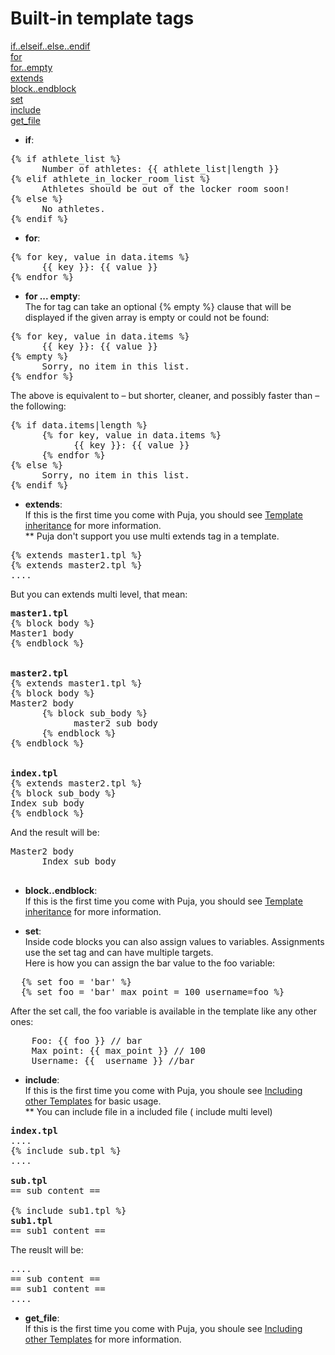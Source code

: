 Built-in template tags
===

<a href="#if">if..elseif..else..endif</a><br />
<a href="#for">for</a><br />
<a href="#for-empty">for..empty</a><br />
<a href="#extends">extends</a><br />
<a href="#block">block..endblock</a><br />
<a href="#set">set</a><br />
<a href="#include">include</a><br />
<a href="#get_file">get_file</a><br />
<a name="if"></a>
- <strong>if</strong>:<br />
<pre>{% if athlete_list %}
      Number of athletes: {{ athlete_list|length }}
{% elif athlete_in_locker_room_list %}
      Athletes should be out of the locker room soon!
{% else %}
      No athletes.
{% endif %}</pre>

<a name="for"></a>
- <strong>for</strong>:<br />
<pre>
{% for key, value in data.items %}
      {{ key }}: {{ value }}
{% endfor %}</pre>

<a name="for-empty"></a>
- <strong>for ... empty</strong>:<br />
The for tag can take an optional {% empty %} clause that will be displayed if the given array is empty or could not be found:
<pre>
{% for key, value in data.items %}
      {{ key }}: {{ value }}
{% empty %}
      Sorry, no item in this list.
{% endfor %}</pre>
The above is equivalent to – but shorter, cleaner, and possibly faster than – the following:
<pre>
{% if data.items|length %}
      {% for key, value in data.items %}
            {{ key }}: {{ value }}
      {% endfor %}
{% else %}
      Sorry, no item in this list.
{% endif %}
</pre>

<a name="extends"></a>
- <strong>extends</strong>:<br />
If this is the first time you come with Puja, you should see <a href="https://github.com/jinnguyen/puja/edit/master/docs#template-inheritance">Template inheritance</a> for more information.<br />
** Puja don't support you use multi extends tag in a template.
<pre>{% extends master1.tpl %}
{% extends master2.tpl %}
....</pre>
But you can extends multi level, that mean:<br />
<pre><strong>master1.tpl</strong>
{% block body %}
Master1 body
{% endblock %}<br /><br />
<strong>master2.tpl</strong>
{% extends master1.tpl %}
{% block body %}
Master2 body
      {% block sub_body %}
            master2 sub body
      {% endblock %}
{% endblock %}<br /><br />
<strong>index.tpl</strong>
{% extends master2.tpl %}
{% block sub_body %}
Index sub body
{% endblock %}
</pre>
And the result will be:
<pre>
Master2 body
      Index sub body

</pre>
<a name="block-endblock"></a>
- <strong>block..endblock</strong>:<br />
If this is the first time you come with Puja, you should see <a href="https://github.com/jinnguyen/puja/edit/master/docs#template-inheritance">Template inheritance</a> for more information.<br />

<a name="set"></a>
- <strong>set</strong>:<br />
Inside code blocks you can also assign values to variables. Assignments use the set tag and can have multiple targets.<br />
Here is how you can assign the bar value to the foo variable:
<pre>
  {% set foo = 'bar' %}
  {% set foo = 'bar' max_point = 100 username=foo %}
</pre>
After the set call, the foo variable is available in the template like any other ones:
<pre>
    Foo: {{ foo }} // bar
    Max point: {{ max_point }} // 100
    Username: {{  username }} //bar
</pre>

<a name="include"></a>
- <strong>include</strong>:<br />
If this is the first time you come with Puja, you shoule see <a href="https://github.com/jinnguyen/puja/edit/master/docs#include">Including other Templates</a> for basic usage.<br />
** You can include file in a included file ( include multi level)
<pre>
<strong>index.tpl</strong>
....
{% include sub.tpl %}
....<br />
<strong>sub.tpl</strong>
== sub content ==<br />
{% include sub1.tpl %}
<strong>sub1.tpl</strong>
== sub1 content ==
</pre>
The reuslt will be:
<pre>
....
== sub content ==
== sub1 content ==
....
</pre>

<a name="get_file"></a>
- <strong>get_file</strong>:<br />
If this is the first time you come with Puja, you shoule see <a href="https://github.com/jinnguyen/puja/edit/master/docs#get_file">Including other Templates</a> for more information.<br />

